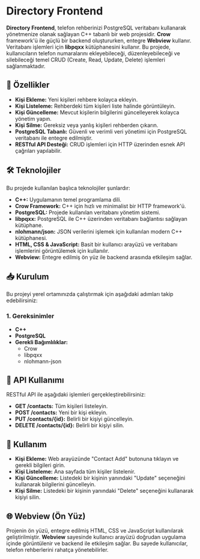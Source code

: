 # Directory Frontend

**Directory Frontend**, telefon rehberinizi PostgreSQL veritabanı kullanarak yönetmenize olanak sağlayan C++ tabanlı bir web projesidir. **Crow** framework'ü ile güçlü bir backend oluştururken, entegre **Webview** kullanır. Veritabanı işlemleri için **libpqxx** kütüphanesini kullanır. Bu projede, kullanıcıların telefon numaralarını ekleyebileceği, düzenleyebileceği ve silebileceği temel CRUD (Create, Read, Update, Delete) işlemleri sağlanmaktadır.

## 📌 Özellikler

-   **Kişi Ekleme:** Yeni kişileri rehbere kolayca ekleyin.
-   **Kişi Listeleme:** Rehberdeki tüm kişileri liste halinde görüntüleyin.
-   **Kişi Güncelleme:** Mevcut kişilerin bilgilerini güncelleyerek kolayca yönetim yapın.
-   **Kişi Silme:** Gereksiz veya yanlış kişileri rehberden çıkarın.
-   **PostgreSQL Tabanlı:** Güvenli ve verimli veri yönetimi için PostgreSQL veritabanı ile entegre edilmiştir.
-   **RESTful API Desteği:** CRUD işlemleri için HTTP üzerinden esnek API çağrıları yapılabilir.

## 🛠 Teknolojiler

Bu projede kullanılan başlıca teknolojiler şunlardır:

-   **C++:** Uygulamanın temel programlama dili.
-   **Crow Framework:** C++ için hızlı ve minimalist bir HTTP framework'ü.
-   **PostgreSQL:** Projede kullanılan veritabanı yönetim sistemi.
-   **libpqxx:** PostgreSQL ile C++ üzerinden veritabanı bağlantısı sağlayan kütüphane.
-   **nlohmann/json:** JSON verilerini işlemek için kullanılan modern C++ kütüphanesi.
-   **HTML, CSS & JavaScript:** Basit bir kullanıcı arayüzü ve veritabanı işlemlerini görüntülemek için kullanılır.
- **Webview:** Entegre edilmiş ön yüz ile backend arasında etkileşim sağlar.

## 📥 Kurulum

Bu projeyi yerel ortamınızda çalıştırmak için aşağıdaki adımları takip edebilirsiniz:

### 1. Gereksinimler

-   **C++**
-   **PostgreSQL**
-   **Gerekli Bağımlılıklar:**
    -   Crow
    -   libpqxx
    -   nlohmann-json

## 🚀 API Kullanımı

RESTful API ile aşağıdaki işlemleri gerçekleştirebilirsiniz:

-   **GET /contacts:** Tüm kişileri listeleyin.
-   **POST /contacts:** Yeni bir kişi ekleyin.
-   **PUT /contacts/{id}:** Belirli bir kişiyi güncelleyin.
-   **DELETE /contacts/{id}:** Belirli bir kişiyi silin.


## 🚀 Kullanım

-   **Kişi Ekleme:** Web arayüzünde "Contact Add" butonuna tıklayın ve gerekli bilgileri girin.
-   **Kişi Listeleme:** Ana sayfada tüm kişiler listelenir.
-   **Kişi Güncelleme:** Listedeki bir kişinin yanındaki "Update" seçeneğini kullanarak bilgilerini güncelleyin.
-   **Kişi Silme:** Listedeki bir kişinin yanındaki "Delete" seçeneğini kullanarak kişiyi silin.

## 🌐 Webview (Ön Yüz)

Projenin ön yüzü, entegre edilmiş HTML, CSS ve JavaScript kullanılarak geliştirilmiştir. **Webview** sayesinde kullanıcı arayüzü doğrudan uygulama içinde görüntülenir ve backend ile etkileşim sağlar. Bu sayede kullanıcılar, telefon rehberlerini rahatça yönetebilirler.
